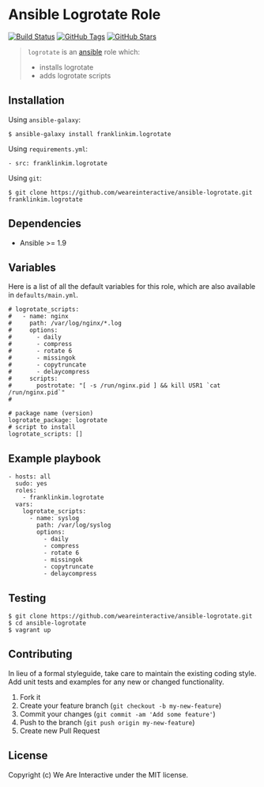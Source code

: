# Ansible Logrotate Role

[![Build Status](https://img.shields.io/travis/weareinteractive/ansible-logrotate.svg)](https://travis-ci.org/weareinteractive/ansible-logrotate)
[![GitHub Tags](https://img.shields.io/github/tag/weareinteractive/ansible-logrotate.svg)](https://github.com/weareinteractive/ansible-logrotate)
[![GitHub Stars](https://img.shields.io/github/stars/weareinteractive/ansible-logrotate.svg)](https://github.com/weareinteractive/ansible-logrotate)

> `logrotate` is an [ansible](http://www.ansible.com) role which:
>
> * installs logrotate
> * adds logrotate scripts

## Installation

Using `ansible-galaxy`:

```
$ ansible-galaxy install franklinkim.logrotate
```

Using `requirements.yml`:

```
- src: franklinkim.logrotate
```

Using `git`:

```
$ git clone https://github.com/weareinteractive/ansible-logrotate.git franklinkim.logrotate
```

## Dependencies

* Ansible >= 1.9

## Variables

Here is a list of all the default variables for this role, which are also available in `defaults/main.yml`.

```
# logrotate_scripts:
#   - name: nginx
#     path: /var/log/nginx/*.log
#     options:
#       - daily
#       - compress
#       - rotate 6
#       - missingok
#       - copytruncate
#       - delaycompress
#     scripts:
#       postrotate: "[ -s /run/nginx.pid ] && kill USR1 `cat /run/nginx.pid`"
#

# package name (version)
logrotate_package: logrotate
# script to install
logrotate_scripts: []
```


## Example playbook

```
- hosts: all
  sudo: yes
  roles:
    - franklinkim.logrotate
  vars:
    logrotate_scripts:
      - name: syslog
        path: /var/log/syslog
        options:
          - daily
          - compress
          - rotate 6
          - missingok
          - copytruncate
          - delaycompress
```

## Testing

```
$ git clone https://github.com/weareinteractive/ansible-logrotate.git
$ cd ansible-logrotate
$ vagrant up
```

## Contributing
In lieu of a formal styleguide, take care to maintain the existing coding style. Add unit tests and examples for any new or changed functionality.

1. Fork it
2. Create your feature branch (`git checkout -b my-new-feature`)
3. Commit your changes (`git commit -am 'Add some feature'`)
4. Push to the branch (`git push origin my-new-feature`)
5. Create new Pull Request

## License
Copyright (c) We Are Interactive under the MIT license.
